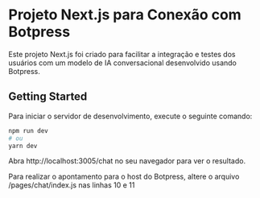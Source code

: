 # Projeto Next.js para Conexão com Botpress

Este projeto Next.js foi criado para facilitar a integração e testes dos usuários com um modelo de IA conversacional desenvolvido usando Botpress.

## Getting Started

Para iniciar o servidor de desenvolvimento, execute o seguinte comando:

```bash
npm run dev
# ou
yarn dev
```

Abra http://localhost:3005/chat no seu navegador para ver o resultado.

Para realizar o apontamento para o host do Botpress, altere o arquivo /pages/chat/index.js nas linhas 10 e 11
